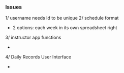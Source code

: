 ### Issues

1/ username needs Id to be unique
2/ schedule format

- 2 options: each week in its own spreadsheet right

3/ instructor app functions

- 

4/ Daily Records User Interface

- 